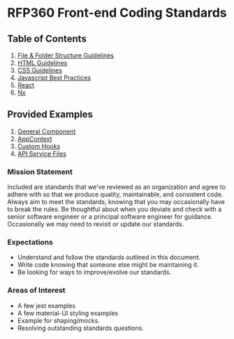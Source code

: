 # RFP360 Front-end Coding Standards
## Table of Contents

1. [File &amp; Folder Structure Guidelines](/standards/files.md)
1. [HTML Guidelines](/standards/html.md)
1. [CSS Guidelines](/standards/css.md)
1. [Javascript Best Practices](/standards/js.md)
1. [React](/standards/react.md)
1. [Nx](/standards/nx.md)

## Provided Examples
1. [General Component](/examples/component.md)
2. [AppContext](/examples/context.md)
3. [Custom Hooks](/examples/hook.md)
4. [API Service Files](/examples/service.md)

### Mission Statement
Included are standards that we've reviewed as an organization and agree to adhere with so that we produce quality, maintainable, and consistent code. Always aim to meet the standards, knowing that you may occasionally have to break the rules. Be thoughtful about when you deviate and check with a senior software engineer or a principal software engineer for guidance. Occasionally we may need to revisit or update our standards.

### Expectations
* Understand and follow the standards outlined in this document.
* Write code knowing that someone else might be maintaining it.
* Be looking for ways to improve/evolve our standards.

### Areas of Interest
* A few jest examples
* A few material-UI styling examples
* Example for shaping/mocks.
* Resolving outstanding standards questions.
